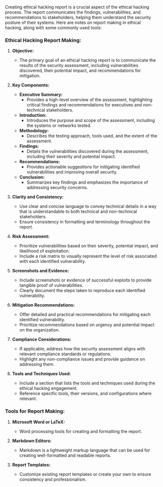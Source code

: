 Creating ethical hacking report is a crucial aspect of the ethical hacking process. The report communicates the findings, vulnerabilities, and recommendations to stakeholders, helping them understand the security posture of their systems. Here are notes on report making in ethical hacking, along with some commonly used tools:

### Ethical Hacking Report Making:

1. **Objective:**
   - The primary goal of an ethical hacking report is to communicate the results of the security assessment, including vulnerabilities discovered, their potential impact, and recommendations for mitigation.

2. **Key Components:**
   - **Executive Summary:**
     - Provides a high-level overview of the assessment, highlighting critical findings and recommendations for executives and non-technical stakeholders.
   - **Introduction:**
     - Introduces the purpose and scope of the assessment, including the systems or networks tested.
   - **Methodology:**
     - Describes the testing approach, tools used, and the extent of the assessment.
   - **Findings:**
     - Details the vulnerabilities discovered during the assessment, including their severity and potential impact.
   - **Recommendations:**
     - Provides actionable suggestions for mitigating identified vulnerabilities and improving overall security.
   - **Conclusion:**
     - Summarizes key findings and emphasizes the importance of addressing security concerns.

3. **Clarity and Consistency:**
   - Use clear and concise language to convey technical details in a way that is understandable to both technical and non-technical stakeholders.
   - Ensure consistency in formatting and terminology throughout the report.

4. **Risk Assessment:**
   - Prioritize vulnerabilities based on their severity, potential impact, and likelihood of exploitation.
   - Include a risk matrix to visually represent the level of risk associated with each identified vulnerability.

5. **Screenshots and Evidence:**
   - Include screenshots or evidence of successful exploits to provide tangible proof of vulnerabilities.
   - Clearly document the steps taken to reproduce each identified vulnerability.

6. **Mitigation Recommendations:**
   - Offer detailed and practical recommendations for mitigating each identified vulnerability.
   - Prioritize recommendations based on urgency and potential impact on the organization.

7. **Compliance Considerations:**
   - If applicable, address how the security assessment aligns with relevant compliance standards or regulations.
   - Highlight any non-compliance issues and provide guidance on addressing them.

8. **Tools and Techniques Used:**
   - Include a section that lists the tools and techniques used during the ethical hacking engagement.
   - Reference specific tools, their versions, and configurations where relevant.

### Tools for Report Making:

1. **Microsoft Word or LaTeX:**
   - Word processing tools for creating and formatting the report.

2. **Markdown Editors:**
   - Markdown is a lightweight markup language that can be used for creating well-formatted and readable reports.

3. **Report Templates:**
   - Customize existing report templates or create your own to ensure consistency and professionalism.
